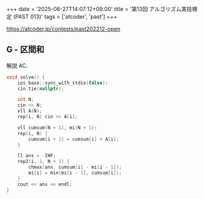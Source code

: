+++
date = '2025-06-27T14:07:12+09:00'
title = '第13回 アルゴリズム実技検定 (PAST 013)'
tags = ['atcoder', 'past']
+++

<https://atcoder.jp/contests/past202212-open>

## G - 区間和

解説 AC.

```cpp
void solve() {
    ios_base::sync_with_stdio(false);
    cin.tie(nullptr);

    int N;
    cin >> N;
    vll A(N);
    rep(i, N) cin >> A[i];

    vll cumsum(N + 1), mi(N + 1);
    rep(i, N) {
        cumsum[i + 1] = cumsum[i] + A[i];
    }

    ll ans = -INF;
    rep2(i, 1, N + 1) {
        chmax(ans, cumsum[i] - mi[i - 1]);
        mi[i] = min(mi[i - 1], cumsum[i]);
    }
    cout << ans << endl;
}
```
